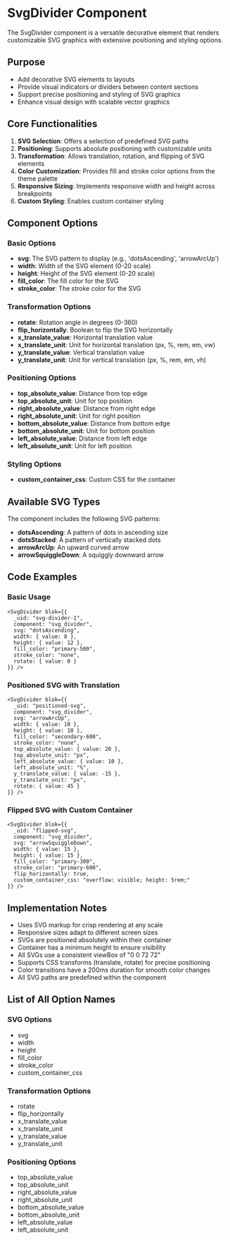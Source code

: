 # SvgDivider Component

The SvgDivider component is a versatile decorative element that renders customizable SVG graphics with extensive positioning and styling options.

## Purpose

- Add decorative SVG elements to layouts
- Provide visual indicators or dividers between content sections
- Support precise positioning and styling of SVG graphics
- Enhance visual design with scalable vector graphics

## Core Functionalities

1. **SVG Selection**: Offers a selection of predefined SVG paths
2. **Positioning**: Supports absolute positioning with customizable units
3. **Transformation**: Allows translation, rotation, and flipping of SVG elements
4. **Color Customization**: Provides fill and stroke color options from the theme palette
5. **Responsive Sizing**: Implements responsive width and height across breakpoints
6. **Custom Styling**: Enables custom container styling

## Component Options

### Basic Options

- **svg**: The SVG pattern to display (e.g., 'dotsAscending', 'arrowArcUp')
- **width**: Width of the SVG element (0-20 scale)
- **height**: Height of the SVG element (0-20 scale)
- **fill_color**: The fill color for the SVG
- **stroke_color**: The stroke color for the SVG

### Transformation Options

- **rotate**: Rotation angle in degrees (0-360)
- **flip_horizontally**: Boolean to flip the SVG horizontally
- **x_translate_value**: Horizontal translation value
- **x_translate_unit**: Unit for horizontal translation (px, %, rem, em, vw)
- **y_translate_value**: Vertical translation value
- **y_translate_unit**: Unit for vertical translation (px, %, rem, em, vh)

### Positioning Options

- **top_absolute_value**: Distance from top edge
- **top_absolute_unit**: Unit for top position
- **right_absolute_value**: Distance from right edge
- **right_absolute_unit**: Unit for right position
- **bottom_absolute_value**: Distance from bottom edge
- **bottom_absolute_unit**: Unit for bottom position
- **left_absolute_value**: Distance from left edge
- **left_absolute_unit**: Unit for left position

### Styling Options

- **custom_container_css**: Custom CSS for the container

## Available SVG Types

The component includes the following SVG patterns:
- **dotsAscending**: A pattern of dots in ascending size
- **dotsStacked**: A pattern of vertically stacked dots
- **arrowArcUp**: An upward curved arrow
- **arrowSquiggleDown**: A squiggly downward arrow

## Code Examples

### Basic Usage

```svelte
<SvgDivider blok={{
  _uid: "svg-divider-1",
  component: "svg_divider",
  svg: "dotsAscending",
  width: { value: 8 },
  height: { value: 12 },
  fill_color: "primary-500",
  stroke_color: "none",
  rotate: { value: 0 }
}} />
```

### Positioned SVG with Translation

```svelte
<SvgDivider blok={{
  _uid: "positioned-svg",
  component: "svg_divider",
  svg: "arrowArcUp",
  width: { value: 10 },
  height: { value: 10 },
  fill_color: "secondary-600",
  stroke_color: "none",
  top_absolute_value: { value: 20 },
  top_absolute_unit: "px",
  left_absolute_value: { value: 10 },
  left_absolute_unit: "%",
  y_translate_value: { value: -15 },
  y_translate_unit: "px",
  rotate: { value: 45 }
}} />
```

### Flipped SVG with Custom Container

```svelte
<SvgDivider blok={{
  _uid: "flipped-svg",
  component: "svg_divider",
  svg: "arrowSquiggleDown",
  width: { value: 15 },
  height: { value: 15 },
  fill_color: "primary-300",
  stroke_color: "primary-600",
  flip_horizontally: true,
  custom_container_css: "overflow: visible; height: 5rem;"
}} />
```

## Implementation Notes

- Uses SVG markup for crisp rendering at any scale
- Responsive sizes adapt to different screen sizes
- SVGs are positioned absolutely within their container
- Container has a minimum height to ensure visibility
- All SVGs use a consistent viewBox of "0 0 72 72"
- Supports CSS transforms (translate, rotate) for precise positioning
- Color transitions have a 200ms duration for smooth color changes
- All SVG paths are predefined within the component

## List of All Option Names

### SVG Options
- svg
- width
- height
- fill_color
- stroke_color
- custom_container_css

### Transformation Options
- rotate
- flip_horizontally
- x_translate_value
- x_translate_unit
- y_translate_value
- y_translate_unit

### Positioning Options
- top_absolute_value
- top_absolute_unit
- right_absolute_value
- right_absolute_unit
- bottom_absolute_value
- bottom_absolute_unit
- left_absolute_value
- left_absolute_unit